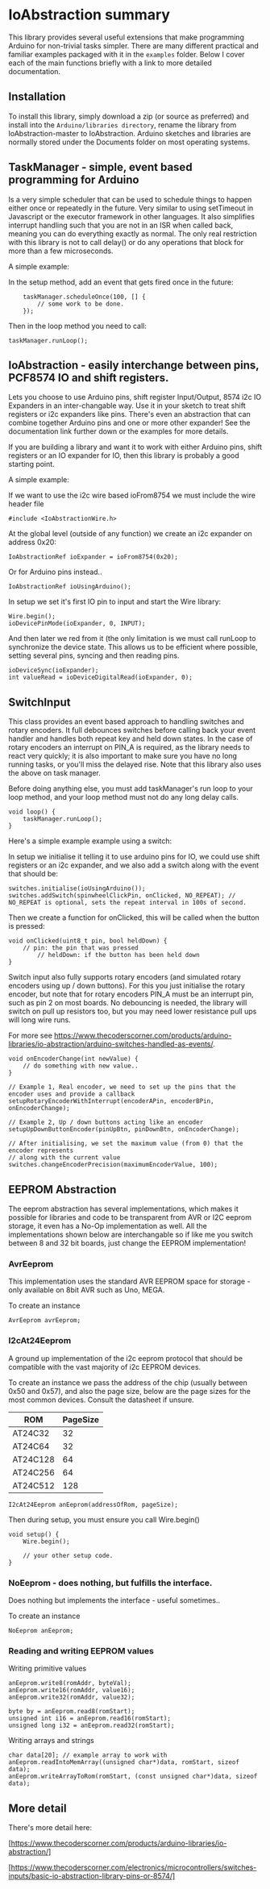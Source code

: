 # IoAbstraction summary

This library provides several useful extensions that make programming Arduino for non-trivial tasks simpler. There are many different practical and familiar examples packaged with it in the `examples` folder. Below I cover each of the main functions briefly with a link to more detailed documentation.

## Installation

To install this library, simply download a zip (or source as preferred) and install into the `Arduino/libraries directory`, rename the library from IoAbstraction-master to IoAbstraction. Arduino sketches and libraries are normally stored under the Documents folder on most operating systems.

## TaskManager - simple, event based programming for Arduino 

Is a very simple scheduler that can be used to schedule things to happen either once or repeatedly in the future. Very similar to using setTimeout in Javascript or the executor framework in other languages. It also simplifies interrupt handling such that you are not in an ISR when called back, meaning you can do everything exactly as normal. The only real restriction with this library is not to call delay() or do any operations that block for more than a few microseconds. 

A simple example:

In the setup method, add an event that gets fired once in the future:

```
	taskManager.scheduleOnce(100, [] {
		// some work to be done.
	});
```
Then in the loop method you need to call: 

  	taskManager.runLoop();

## IoAbstraction - easily interchange between pins, PCF8574 IO and shift registers.

Lets you choose to use Arduino pins, shift register Input/Output, 8574 i2c IO Expanders in an inter-changable way. Use it in your sketch to treat shift registers or i2c expanders like pins. There's even an abstraction that can combine together Arduino pins and one or more other expander! See the 
documentation link further down or the examples for more details.

If you are building a library and want it to work with either Arduino pins, shift registers or an IO expander for IO, then this library is probably a good starting point.

A simple example:

If we want to use the i2c wire based ioFrom8754 we must include the wire header file

	#include <IoAbstractionWire.h>

At the global level (outside of any function) we create an i2c expander on address 0x20:

	IoAbstractionRef ioExpander = ioFrom8754(0x20);

Or for Arduino pins instead..
	
	IoAbstractionRef ioUsingArduino();	

In setup we set it's first IO pin to input and start the Wire library:
	
	Wire.begin();  
 	ioDevicePinMode(ioExpander, 0, INPUT);
  
And then later we red from it (the only limitation is we must call runLoop to synchronize the device state. This allows us to be efficient where possible, setting several pins, syncing and then reading pins.

  	ioDeviceSync(ioExpander);
  	int valueRead = ioDeviceDigitalRead(ioExpander, 0);

## SwitchInput

This class provides an event based approach to handling switches and rotary encoders. It full debounces switches before calling back your event handler and handles both repeat key and held down states. In the case of rotary encoders an interrupt on PIN_A is required, as the library needs to react very quickly; it is also important to make sure you have no long running tasks, or you'll miss the delayed rise. Note that this library also uses the above on task manager.

Before doing anything else, you must add taskManager's run loop to your loop method, and your loop method must not do any long delay calls.

	void loop() {
		taskManager.runLoop();
	}

Here's a simple example example using a switch:

In setup we initialise it telling it to use arduino pins for IO, we could use shift registers or an i2c expander, and we also add a switch along with the event that should be:

	switches.initialise(ioUsingArduino());
	switches.addSwitch(spinwheelClickPin, onClicked, NO_REPEAT); // NO_REPEAT is optional, sets the repeat interval in 100s of second.

Then we create a function for onClicked, this will be called when the button is pressed:

	void onClicked(uint8_t pin, bool heldDown) {
		// pin: the pin that was pressed
    		// heldDown: if the button has been held down
  	}


Switch input also fully supports rotary encoders (and simulated rotary encoders using up / down buttons). For this you just initialise the rotary
encoder, but note that for rotary encoders PIN_A must be an interrupt pin, such as pin 2 on most boards. No debouncing is needed, the library
will switch on pull up resistors too, but you may need lower resistance pull ups will long wire runs.

For more see https://www.thecoderscorner.com/products/arduino-libraries/io-abstraction/arduino-switches-handled-as-events/.

	void onEncoderChange(int newValue) {
		// do something with new value..
	}

	// Example 1, Real encoder, we need to set up the pins that the encoder uses and provide a callback
	setupRotaryEncoderWithInterrupt(encoderAPin, encoderBPin, onEncoderChange);
	
	// Example 2, Up / down buttons acting like an encoder
	setupUpDownButtonEncoder(pinUpBtn, pinDownBtn, onEncoderChange);
	
	// After initialising, we set the maximum value (from 0) that the encoder represents
	// along with the current value
	switches.changeEncoderPrecision(maximumEncoderValue, 100);

## EEPROM Abstraction

The eeprom abstraction has several implementations, which makes it possible for libraries and code to be transparent from
AVR or I2C eeprom storage, it even has a No-Op implementation as well. All the implementations shown below are interchangable
so if like me you switch between 8 and 32 bit boards, just change the EEPROM implementation!

### AvrEeprom

This implementation uses the standard AVR EEPROM space for storage - only available on 8bit AVR such as Uno, MEGA.

To create an instance

	AvrEeprom avrEeprom;

### I2cAt24Eeprom

A ground up implementation of the i2c eeprom protocol that should be compatible with the vast majority of i2c EEPROM devices.

To create an instance we pass the address of the chip (usually between 0x50 and 0x57), and also the page size, below are the page sizes 
for the most common devices. Consult the datasheet if unsure.

| ROM       | PageSize |
|-----------|----------|
| AT24C32   |       32 |
| AT24C64   |       32 |
| AT24C128  |       64 |
| AT24C256  |       64 |
| AT24C512  |      128 |


	I2cAt24Eeprom anEeprom(addressOfRom, pageSize);
 
Then during setup, you must ensure you call Wire.begin()

	void setup() {
		Wire.begin();
		
		// your other setup code.
	}
 
 
 ### NoEeprom - does nothing, but fulfills the interface.

Does nothing but implements the interface - useful sometimes..

To create an instance

	NoEeprom anEeprom;

 
### Reading and writing EEPROM values

Writing primitive values
 
	anEeprom.write8(romAddr, byteVal);
	anEeprom.write16(romAddr, value16);
	anEeprom.write32(romAddr, value32);

	byte by = anEeprom.read8(romStart);
	unsigned int i16 = anEeprom.read16(romStart);
	unsigned long i32 = anEeprom.read32(romStart);
	
Writing arrays and strings

	char data[20]; // example array to work with
	anEeprom.readIntoMemArray((unsigned char*)data, romStart, sizeof data);
	anEeprom.writeArrayToRom(romStart, (const unsigned char*)data, sizeof data);
	
## More detail

There's more detail here:

[https://www.thecoderscorner.com/products/arduino-libraries/io-abstraction/]

[https://www.thecoderscorner.com/electronics/microcontrollers/switches-inputs/basic-io-abstraction-library-pins-or-8574/]


